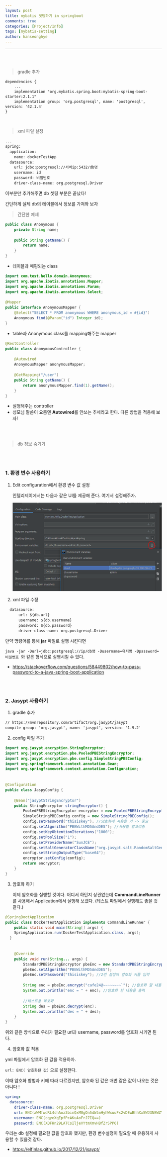 ```yaml
---
layout: post
title: mybatis 셋팅하기 in springboot
comments: true
categories: [Project/Info]
tags: [mybatis-setting]
author: hanseonghye
---
```


---

<br /><br />

> <subtitle> gradle 추가 </subtitle>

```shell
dependencies {
	...
    implementation "org.mybatis.spring.boot:mybatis-spring-boot-starter:2.1.1"
    implementation group: 'org.postgresql', name: 'postgresql', version: '42.1.4'
}
```

<br />

> <subtitle> xml 파일 설정 </subtitle>

```xml
...
spring:
  application:
    name: dockerTestApp
  datasource:
    url: jdbc:postgresql://서버ip:5432/db명
    username: id
    password: 비밀번호
    driver-class-name: org.postgresql.Driver
```

이부분만 추가해주면 db 셋팅 부분은 끝났다!

간단하게 실제 db의 테이블에서 정보를 가져와 보자



> <subtitle> 간단한 예제 </subtitle>

```java
public class Anonymous {
    private String name;

    public String getName() {
        return name;
    }
}
```

- 테이블과 매핑되는 class



```java
import com.test.hello.domain.Anonymous;
import org.apache.ibatis.annotations.Mapper;
import org.apache.ibatis.annotations.Param;
import org.apache.ibatis.annotations.Select;

@Mapper
public interface AnonymousMapper {
    @Select("SELECT * FROM anonymous WHERE anonymous_id = #{id}")
    Anonymous find(@Param("id") Integer id);
}
```

- table과 Anonymous class를 mapping해주는 mapper



```java
@RestController
public class AnonymousController {

    @Autowired
    AnonymousMapper anonymousMapper;

    @GetMapping("/user")
    public String getName() {
        return anonymousMapper.find(1).getName();
    }
}
```

- 실행해주는 controller
- 성모님 말씀이 요즘엔 **Autowired**를 안쓰는 추세라고 한다. 다른 방법을 적용해 보자!



<br />

<br />



> <subtitle> db 정보 숨기기 </subtitle>

<br /><br />

### 1. 환경 변수 사용하기 ###

1. Edit configuration에서 환경 변수 값 설정

   인텔리제이에서는 다음과 같은 UI를 제공해 준다. 여기서 설정해주자.

   ![img](/assets/post-img/projectinfo/image-20200312-01.png)

2. xml 파일 수정

```xml
  datasource:
      url: ${db.url}
      username: ${db.username}
      password: ${db.password}
      driver-class-name: org.postgresql.Driver
```



만약 명령어를 통해 **jar** 파일로 실행 시킨다면

`java -jar -Durl=jdbc:postgresql://ip/db명 -Dusername=유저명 -Dpassword=비밀번호 `와 같은 형식으로 실행시킬 수 있다.



- <https://stackoverflow.com/questions/58449802/how-to-pass-password-to-a-java-spring-boot-application>

<br /><br />

### 2. Jasypt 사용하기

1. gradle 추가

```xml
// https://mvnrepository.com/artifact/org.jasypt/jasypt
compile group: 'org.jasypt', name: 'jasypt', version: '1.9.2'
```



2. config 파일 추가

```java
import org.jasypt.encryption.StringEncryptor;
import org.jasypt.encryption.pbe.PooledPBEStringEncryptor;
import org.jasypt.encryption.pbe.config.SimpleStringPBEConfig;
import org.springframework.context.annotation.Bean;
import org.springframework.context.annotation.Configuration;


@Configuration
public class JaspyConfig {

    @Bean("jasyptStringEncryptor")
    public StringEncryptor stringEncryptor() {
        PooledPBEStringEncryptor encryptor = new PooledPBEStringEncryptor();
        SimpleStringPBEConfig config = new SimpleStringPBEConfig();
        config.setPassword("thisiskey"); //암호화에 사용할 키 -> 중요
        config.setAlgorithm("PBEWithMD5AndDES"); //사용할 알고리즘
        config.setKeyObtentionIterations("1000");
        config.setPoolSize("1");
        config.setProviderName("SunJCE");
        config.setSaltGeneratorClassName("org.jasypt.salt.RandomSaltGenerator");
        config.setStringOutputType("base64");
        encryptor.setConfig(config);
        return encryptor;
    }
}
```



3. 암호화 하기

   이제 암호화를 실행할 것이다. 어디서 하던지 상관없는데 **CommandLineRunner**를 사용해서 Application에서 실행해 보겠다. (테스트 파일에서 실행해도 좋을 것 같다.)

```java
@SpringBootApplication
public class DockerTestApplication implements CommandLineRunner {
    public static void main(String[] args) {
    SpringApplication.run(DockerTestApplication.class, args);
  }


    @Override
    public void run(String... args) {
        StandardPBEStringEncryptor pbeEnc = new StandardPBEStringEncryptor();
        pbeEnc.setAlgorithm("PBEWithMD5AndDES");
        pbeEnc.setPassword("thisiskey"); //2번 설정의 암호화 키를 입력

        String enc = pbeEnc.encrypt("cafe24@~~~~~~~~`"); //암호화 할 내용
        System.out.println("enc = " + enc); //암호화 한 내용을 출력

        //테스트용 복호화
        String des = pbeEnc.decrypt(enc);
        System.out.println("des = " + des);
    }
}

```

위와 같은 방식으로 우리가 필요한 url과 username, password를 암호화 시키면 된다.



4. 암호화 값 적용

yml 파일에서 암호화 된 값을 적용하자.

`url: ENC( 암호화된 값)` 으로 설정한다.

이때 암호화 방법과 키에 따라 다르겠지만, 암호화 된 값은 매번 같은 값이 나오는 것은 아니다 !

```yml
spring:
  datasource:
    driver-class-name: org.postgresql.Driver
    url: ENC(aWMfwdRL4shAoa3binQxM0gOn5dWtmHyhWxuuFx2vDEwBhhXxSWJ3NEWZYsgbfQsdTx7tyvPKio=)
    username: ENC(cqyeXqEpfPcAKuAoFrJ7IQ==)
    password: ENC(XQFHn29LATCsIljeVYtmXmvHBfZrSPP6)
```

우리는 db 설정에 필요한 값을 암호화 했지만, 환경 변수설정이 필요할 때 유용하게 사용할 수 있을것 같다.



- <https://elfinlas.github.io/2017/12/21/jsaypt/>